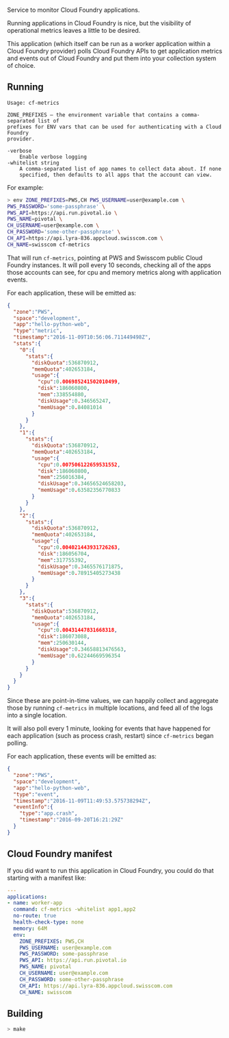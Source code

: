 Service to monitor Cloud Foundry applications.

Running applications in Cloud Foundry is nice, but the visibility of operational
metrics leaves a little to be desired.

This application (which itself can be run as a worker application within a Cloud
Foundry provider) polls Cloud Foundry APIs to get application metrics and events
out of Cloud Foundry and put them into your collection system of choice.

## Running

```
Usage: cf-metrics

ZONE_PREFIXES – the environment variable that contains a comma-separated list of
prefixes for ENV vars that can be used for authenticating with a Cloud Foundry
provider.

-verbose
    Enable verbose logging
-whitelist string
    A comma-separated list of app names to collect data about. If none
    specified, then defaults to all apps that the account can view.
```

For example:

```sh
> env ZONE_PREFIXES=PWS,CH PWS_USERNAME=user@example.com \
PWS_PASSWORD='some-passphrase' \
PWS_API=https://api.run.pivotal.io \
PWS_NAME=pivotal \
CH_USERNAME=user@example.com \
CH_PASSWORD='some-other-passphrase' \
CH_API=https://api.lyra-836.appcloud.swisscom.com \
CH_NAME=swisscom cf-metrics
```

That will run `cf-metrics`, pointing at PWS and Swisscom public Cloud Foundry
instances. It will poll every 10 seconds, checking all of the apps those
accounts can see, for cpu and memory metrics along with application events.

For each application, these will be emitted as:

```json
{
  "zone":"PWS",
  "space":"development",
  "app":"hello-python-web",
  "type":"metric",
  "timestamp":"2016-11-09T10:56:06.711449498Z",
  "stats":{
    "0":{
      "stats":{
        "diskQuota":536870912,
        "memQuota":402653184,
        "usage":{
          "cpu":0.006985241502010499,
          "disk":186060800,
          "mem":338554880,
          "diskUsage":0.346565247,
          "memUsage":0.84081014
        }
      }
    },
    "1":{
      "stats":{
        "diskQuota":536870912,
        "memQuota":402653184,
        "usage":{
          "cpu":0.007506122659531552,
          "disk":186060800,
          "mem":256016384,
          "diskUsage":0.34656524658203,
          "memUsage":0.63582356770833
        }
      }
    },
    "2":{
      "stats":{
        "diskQuota":536870912,
        "memQuota":402653184,
        "usage":{
          "cpu":0.004021443931726263,
          "disk":186056704,
          "mem":317755392,
          "diskUsage":0.3465576171875,
          "memUsage":0.78915405273438
        }
      }
    },
    "3":{
      "stats":{
        "diskQuota":536870912,
        "memQuota":402653184,
        "usage":{
          "cpu":0.00431447831668318,
          "disk":186073088,
          "mem":250630144,
          "diskUsage":0.34658813476563,
          "memUsage":0.62244669596354
        }
      }
    }
  }
}
```

Since these are point-in-time values, we can happily collect and aggregate
those by running `cf-metrics` in multiple locations, and feed all of the logs
into a single location.

It will also poll every 1 minute, looking for events that have happened for each
application (such as process crash, restart) since `cf-metrics` began polling.

For each application, these events will be emitted as:

```json
{
  "zone":"PWS",
  "space":"development",
  "app":"hello-python-web",
  "type":"event",
  "timestamp":"2016-11-09T11:49:53.575738294Z",
  "eventInfo":{
    "type":"app.crash",
    "timestamp":"2016-09-20T16:21:29Z"
  }
}
```

## Cloud Foundry manifest

If you did want to run this application in Cloud Foundry, you could do that
starting with a manifest like:

```yml
---
applications:
- name: worker-app
  command: cf-metrics -whitelist app1,app2
  no-route: true
  health-check-type: none
  memory: 64M
  env:
    ZONE_PREFIXES: PWS,CH
    PWS_USERNAME: user@example.com
    PWS_PASSWORD: some-passphrase
    PWS_API: https://api.run.pivotal.io
    PWS_NAME: pivotal
    CH_USERNAME: user@example.com
    CH_PASSWORD: some-other-passphrase
    CH_API: https://api.lyra-836.appcloud.swisscom.com
    CH_NAME: swisscom
```

## Building

```sh
> make
```

